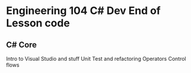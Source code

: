 # Engineering 104 C# Dev End of Lesson code

## C# Core

Intro to Visual Studio and stuff
Unit Test and refactoring
Operators
Control flows
